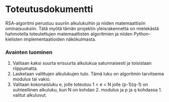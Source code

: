# Toteutusdokumentti

RSA-algoritmi perustuu suuriin alkulukuihin ja niiden matemaattisiin ominaisuuksiin. Tätä myötä tämän projektin yleisrakennetta on mielekästä hahmotella toteutettujen matemaattisten algoritmien ja niiden Python-kielisten implementaatioiden näkökulmasta.

### Avainten luominen

1. Valitaan kaksi suurta erisuurta alkulukua satunnaisesti ja toisistaan riippumatta.
2. Lasketaan valittujen alkulukujen tulo. Tämä luku on algoritmin tarvitsema modulus tai vakio.
3. Valitaan kokonaisluku e, jolle toteutuu 1 < e < N jolle (p-1)(q-1) on suhteellinen alkuluku, kun N on kohdan 2. modulus ja p ja q kohdassa 1. valitut alkuluvut.

